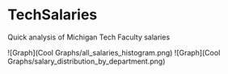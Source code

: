 # TechSalaries
Quick analysis of Michigan Tech Faculty salaries

![Graph](Cool Graphs/all_salaries_histogram.png)
![Graph](Cool Graphs/salary_distribution_by_department.png)
